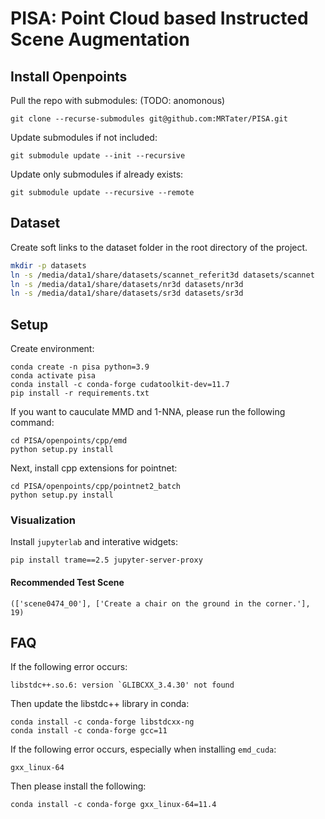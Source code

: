 # PISA: Point Cloud based Instructed Scene Augmentation

## Install Openpoints

Pull the repo with submodules: (TODO: anomonous)
```shell
git clone --recurse-submodules git@github.com:MRTater/PISA.git
```

Update submodules if not included:
```shell
git submodule update --init --recursive
```

Update only submodules if already exists:
```shell
git submodule update --recursive --remote
```

## Dataset

Create soft links to the dataset folder in the root directory of the project.

```bash
mkdir -p datasets
ln -s /media/data1/share/datasets/scannet_referit3d datasets/scannet
ln -s /media/data1/share/datasets/nr3d datasets/nr3d
ln -s /media/data1/share/datasets/sr3d datasets/sr3d
```

## Setup
Create environment:
```shell
conda create -n pisa python=3.9
conda activate pisa
conda install -c conda-forge cudatoolkit-dev=11.7
pip install -r requirements.txt
```

If you want to cauculate MMD and 1-NNA, please run the following command:
```shell
cd PISA/openpoints/cpp/emd
python setup.py install
```

Next, install cpp extensions for pointnet:
```shell
cd PISA/openpoints/cpp/pointnet2_batch
python setup.py install
```

### Visualization

Install `jupyterlab` and interative widgets:
```shell
pip install trame==2.5 jupyter-server-proxy
```

#### Recommended Test Scene
```
(['scene0474_00'], ['Create a chair on the ground in the corner.'], 19)
```

## FAQ


If the following error occurs:
```
libstdc++.so.6: version `GLIBCXX_3.4.30' not found
```

Then update the libstdc++ library in conda:
```shell
conda install -c conda-forge libstdcxx-ng
conda install -c conda-forge gcc=11
```

If the following error occurs, especially when installing `emd_cuda`:
```shell
gxx_linux-64
```
Then please install the following:
```shell
conda install -c conda-forge gxx_linux-64=11.4
```
